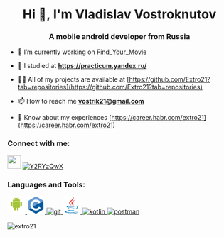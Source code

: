 <h1 align="center">Hi 👋, I'm Vladislav Vostroknutov</h1>
<h3 align="center">A mobile android developer from Russia</h3>

- 🔭 I’m currently working on [Find_Your_Movie](https://github.com/Extro21/Find_Your_Movie)

- 🌱 I studied at **https://practicum.yandex.ru/**

- 👨‍💻 All of my projects are available at [https://github.com/Extro21?tab=repositories](https://github.com/Extro21?tab=repositories)

- 📫 How to reach me **vostrik21@gmail.com**

- 📄 Know about my experiences [https://career.habr.com/extro21](https://career.habr.com/extro21)

<h3 align="left">Connect with me:</h3>
<p align="left">
<img src="https://upload.wikimedia.org/wikipedia/commons/thumb/8/82/Telegram_logo.svg/1200px-Telegram_logo.svg.png" height="30" width="30">
<a href="https://discord.gg/Y2RYzQwX" target="blank"><img src="https://raw.githubusercontent.com/rahuldkjain/github-profile-readme-generator/master/src/images/icons/Social/discord.svg" alt="Y2RYzQwX" height="32" width="42" /></a>
</p>

<h3 align="left">Languages and Tools:</h3>
<p align="left"> <a href="https://developer.android.com" target="_blank" rel="noreferrer"> <img src="https://raw.githubusercontent.com/devicons/devicon/master/icons/android/android-original-wordmark.svg" alt="android" width="40" height="40"/> </a> <a href="https://www.cprogramming.com/" target="_blank" rel="noreferrer"> <img src="https://raw.githubusercontent.com/devicons/devicon/master/icons/c/c-original.svg" alt="c" width="40" height="40"/> </a> <a href="https://git-scm.com/" target="_blank" rel="noreferrer"> <img src="https://www.vectorlogo.zone/logos/git-scm/git-scm-icon.svg" alt="git" width="40" height="40"/> </a> <a href="https://www.java.com" target="_blank" rel="noreferrer"> <img src="https://raw.githubusercontent.com/devicons/devicon/master/icons/java/java-original.svg" alt="java" width="40" height="40"/> </a> <a href="https://kotlinlang.org" target="_blank" rel="noreferrer"> <img src="https://www.vectorlogo.zone/logos/kotlinlang/kotlinlang-icon.svg" alt="kotlin" width="40" height="40"/> </a> <a href="https://postman.com" target="_blank" rel="noreferrer"> <img src="https://www.vectorlogo.zone/logos/getpostman/getpostman-icon.svg" alt="postman" width="40" height="40"/> </a> </p>

<p><img align="center" src="https://github-readme-streak-stats.herokuapp.com/?user=extro21&" alt="extro21" /></p>
